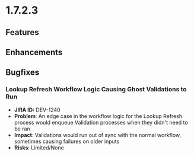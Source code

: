 # 1.7.2.3

## Features

## Enhancements

## Bugfixes

### Lookup Refresh Workflow Logic Causing Ghost Validations to Run

* **JIRA ID:** DEV-1240
* **Problem**: An edge case in the workflow logic for the Lookup Refresh process would enqueue Validation processes when they didn't need to be ran
* **Impact**: Validations would run out of sync with the normal workflow, sometimes causing failures on older inputs
* **Risks**: Limited/None

